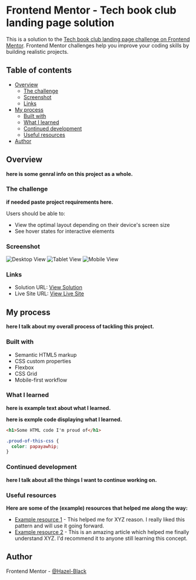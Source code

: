 # Frontend Mentor - Tech book club landing page solution

This is a solution to the [Tech book club landing page challenge on Frontend Mentor](https://www.frontendmentor.io/challenges/tech-book-club-landing-page-fZQidjHU73). Frontend Mentor challenges help you improve your coding skills by building realistic projects. 

## Table of contents

- [Overview](#overview)
  - [The challenge](#the-challenge)
  - [Screenshot](#screenshot)
  - [Links](#links)
- [My process](#my-process)
  - [Built with](#built-with)
  - [What I learned](#what-i-learned)
  - [Continued development](#continued-development)
  - [Useful resources](#useful-resources)
- [Author](#author)



## Overview
  **here is some genral info on this project as a whole.**

### The challenge
 **if needed paste project requirements here.**

Users should be able to:

- View the optimal layout depending on their device's screen size
- See hover states for interactive elements

### Screenshot

![Desktop View](./screenshot.jpg)
![Tablet View](./screenshot.jpg)
![Mobile View](./screenshot.jpg)



### Links

- Solution URL: [View Solution](https://your-solution-url.com)
- Live Site URL: [View Live Site](https://your-live-site-url.com)

## My process

**here I talk about my overall process of tackling this project.** 

### Built with

- Semantic HTML5 markup
- CSS custom properties
- Flexbox
- CSS Grid
- Mobile-first workflow

### What I learned
 **here is example text about what I learned.**

 **here is exmple code displaying what I learned.**

```html
<h1>Some HTML code I'm proud of</h1>
```
```css
.proud-of-this-css {
  color: papayawhip;
}
```



### Continued development

**here I talk about all the things I want to continue working on.** 

### Useful resources
**Here are some of the (example) resources that helped me along the way:** 

- [Example resource 1](https://www.example.com) - This helped me for XYZ reason. I really liked this pattern and will use it going forward.
- [Example resource 2](https://www.example.com) - This is an amazing article which helped me finally understand XYZ. I'd recommend it to anyone still learning this concept.


## Author

 Frontend Mentor - [@Hazel-Black](https://www.frontendmentor.io/profile/yourusername)
